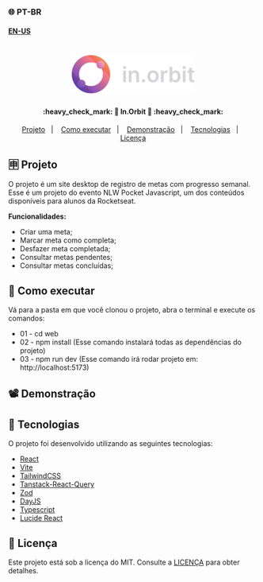 ### 🌐 PT-BR
#### [EN-US](https://github.com/ArthurFakhouri/NLW-Pocket/blob/main/web/READMEENUS.md)

<h1 align="center">
    <img alt="in.orbit" title="#in.orbit" src="../.github/logo.svg" width="250px" />
</h1>

<h4 align="center"> 
	:heavy_check_mark: 🚀 In.Orbit 🚀 :heavy_check_mark:
</h4>

<p align="center">
  <a href="#-projeto">Projeto</a>&nbsp;&nbsp;&nbsp;|&nbsp;&nbsp;&nbsp;
  <a href="#-como-executar">Como executar</a>&nbsp;&nbsp;&nbsp;|&nbsp;&nbsp;&nbsp;
  <a href="#%EF%B8%8F-demonstração">Demonstração</a>&nbsp;&nbsp;&nbsp;|&nbsp;&nbsp;&nbsp;
  <a href="#-tecnologias">Tecnologias</a>&nbsp;&nbsp;&nbsp;|&nbsp;&nbsp;&nbsp;
  <a href="#memo-licença">Licença</a>
</p>

## 🈸 Projeto

O projeto é um site desktop de registro de metas com progresso semanal. Esse é um projeto do evento NLW Pocket Javascript, um dos conteúdos disponíveis para alunos da Rocketseat.

<b>Funcionalidades:</b>
- Criar uma meta;
- Marcar meta como completa;
- Desfazer meta completada;
- Consultar metas pendentes;
- Consultar metas concluídas;

## 🔧 Como executar
Vá para a pasta em que você clonou o projeto, abra o terminal e execute os comandos:
- 01 - cd web
- 02 - npm install (Esse comando instalará todas as dependências do projeto)
- 03 - npm run dev (Esse comando irá rodar projeto em: http://localhost:5173)

## 📽️ Demonstração


## 🚀 Tecnologias

O projeto foi desenvolvido utilizando as seguintes tecnologias:

- [React](https://reactjs.org)
- [Vite](https://vitejs.dev)
- [TailwindCSS](https://tailwindcss.com)
- [Tanstack-React-Query](https://tanstack.com/query/latest)
- [Zod](https://zod.dev)
- [DayJS](https://day.js.org)
- [Typescript](https://www.typescriptlang.org)
- [Lucide React](https://lucide.dev)

## :memo: Licença
Este projeto está sob a licença do MIT. Consulte a [LICENÇA](../LICENSE) para obter detalhes.
